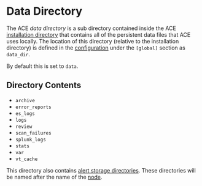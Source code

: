 # Data Directory

The ACE *data directory* is a sub directory contained inside the ACE [installation directory](saq_home.md) that contains all of the persistent data files that ACE uses locally. The location of this directory (relative to the installation directory) is defined in the [configuration](configuration.md) under the `[global]` section as `data_dir`.

By default this is set to `data`.

## Directory Contents

- `archive`
- `error_reports`
- `es_logs`
- `logs`
- `review`
- `scan_failures`
- `splunk_logs`
- `stats`
- `var`
- `vt_cache`

This directory also contains [alert storage directories](alert_storage_md). These directories will be named after the name of the [node](engine.md).

